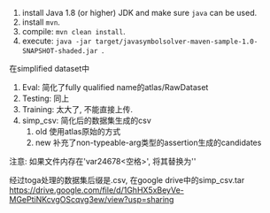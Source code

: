 1. install Java 1.8 (or higher) JDK and make sure `java` can be used.
2. install `mvn`.
3. compile: `mvn clean install`.
4. execute: `java -jar target/javasymbolsolver-maven-sample-1.0-SNAPSHOT-shaded.jar `.


在simplified dataset中
1.  Eval: 简化了fully qualified name的atlas/RawDataset
2.  Testing: 同上
3.  Training: 太大了, 不能直接上传. 
4.  simp_csv: 简化后的数据集生成的csv
    1.  old 使用atlas原始的方式
    2.  new 补充了non-typeable-arg类型的assertion生成的candidates

注意: 如果文件内存在'var24678<空格>', 将其替换为''

经过toga处理的数据集后缀是.csv, 在google drive中的simp_csv.tar
https://drive.google.com/file/d/1GhHX5xBeyVe-MGePtiNKcvgOScqvg3ew/view?usp=sharing

